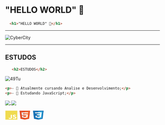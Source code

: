 # "HELLO WORLD" 👋

```html
  <h1>"HELLO WORLD" 👋</h1>
```
---
![CyberCity](https://github.com/VitorVerax/vitorverax/assets/151958186/3ca4e46d-5f5d-48b8-973f-c797e75d499b)

---
## ESTUDOS

```html
   <h2>ESTUDOS</h2>
```

<div style=" height=50 width=50">
  
  ![49Tu](https://github.com/VitorVerax/vitorverax/assets/151958186/da51e5c7-e390-4e64-834b-fe640021532a)
  
</div>

  ```html
<p>- 🔭 Atualmente cursando Analise e Desenvolvimento;</p>
<p>- 🌱 Estudando JavaScript;</p>
```

<div>
<a href="https://github.com/VitorVerax/github-readme-stats">
  <img height=180em align="center" src="https://github-readme-stats.vercel.app/api?username=VitorVerax&theme=dracula" />
</a>
<a href="https://github.com/VitorVerax/convoychat">
  <img height=180em align="center" src="https://github-readme-stats.vercel.app/api/top-langs?username=VitorVerax&layout=compact&langs_count=8&card_width=320&theme=dracula" />
</a>
</div>

<div style="display: inline_block"><br>
  <img align="center" alt="Verax-Js" height="30" width="40" src="https://raw.githubusercontent.com/devicons/devicon/master/icons/javascript/javascript-plain.svg">
  <img align="center" alt="Verax-HTML" height="30" width="40" src="https://raw.githubusercontent.com/devicons/devicon/master/icons/html5/html5-original.svg">
  <img align="center" alt="Verax-CSS" height="30" width="40" src="https://raw.githubusercontent.com/devicons/devicon/master/icons/css3/css3-original.svg">
</div>



